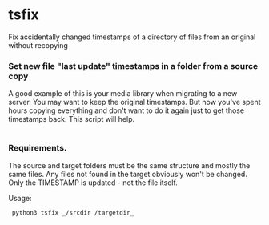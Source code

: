 # tsfix
Fix accidentally changed timestamps of a directory of files from an original without recopying

### Set new file "last update" timestamps in a folder from a source copy

A good example of this is your media library when migrating to a new server.  You may want to keep the original timestamps.  But now you've spent hours
copying everything and don't want to do it again just to get those timestamps back.  This script will help.
#
### Requirements.
The source and target folders must be the same structure and mostly the same files.  Any files not found in the target obviously won't be changed.
Only the TIMESTAMP is updated - not the file itself.

Usage:
```
 python3 tsfix _/srcdir /targetdir_
```

